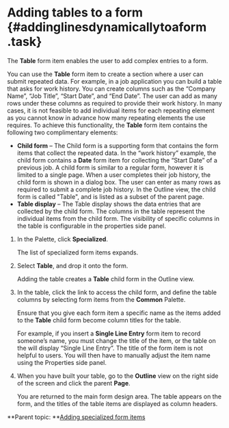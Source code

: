 # Adding tables to a form {#addinglinesdynamicallytoaform .task}

The **Table** form item enables the user to add complex entries to a form.

You can use the **Table** form item to create a section where a user can submit repeated data. For example, in a job application you can build a table that asks for work history. You can create columns such as the “Company Name”, “Job Title”, “Start Date”, and “End Date”. The user can add as many rows under these columns as required to provide their work history. In many cases, it is not feasible to add individual items for each repeating element as you cannot know in advance how many repeating elements the use requires. To achieve this functionality, the **Table** form item contains the following two complimentary elements:

-   **Child form** – The Child form is a supporting form that contains the form items that collect the repeated data. In the “work history” example, the child form contains a **Date** form item for collecting the “Start Date” of a previous job. A child form is similar to a regular form, however it is limited to a single page. When a user completes their job history, the child form is shown in a dialog box. The user can enter as many rows as required to submit a complete job history. In the Outline view, the child form is called "Table", and is listed as a subset of the parent page.
-   **Table display** – The Table display shows the data entries that are collected by the child form. The columns in the table represent the individual items from the child form. The visibility of specific columns in the table is configurable in the properties side panel.

1.  In the Palette, click **Specialized**.

    The list of specialized form items expands.

2.  Select **Table**, and drop it onto the form.

    Adding the table creates a **Table** child form in the Outline view.

3.  In the table, click the link to access the child form, and define the table columns by selecting form items from the **Common** Palette.

    Ensure that you give each form item a specific name as the items added to the **Table** child form become column titles for the table.

    For example, if you insert a **Single Line Entry** form item to record someone’s name, you must change the title of the item, or the table on the will display “Single Line Entry”. The title of the form item is not helpful to users. You will then have to manually adjust the item name using the Properties side panel.

4.  When you have built your table, go to the **Outline** view on the right side of the screen and click the parent **Page**.

    You are returned to the main form design area. The table appears on the form, and the titles of the table items are displayed as column headers.


**Parent topic: **[Adding specialized form items](wi_introduction_to_specialized_form_items.md)

